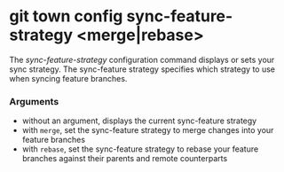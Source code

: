 # git town config sync-feature-strategy <merge|rebase>

The _sync-feature-strategy_ configuration command displays or sets your sync
strategy. The sync-feature strategy specifies which strategy to use when syncing
feature branches.

### Arguments

- without an argument, displays the current sync-feature strategy
- with `merge`, set the sync-feature strategy to merge changes into your feature
  branches
- with `rebase`, set the sync-feature strategy to rebase your feature branches
  against their parents and remote counterparts
